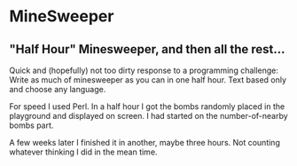 MineSweeper
===========

"Half Hour" Minesweeper, and then all the rest...
-----------

Quick and (hopefully) not too dirty response to a programming challenge: 
Write as much of minesweeper as you can in one half hour. Text based only 
and choose any language.
                                                                           
For speed I used Perl. In a half hour I got the bombs randomly 
placed in the playground and displayed on screen. I had started on the
number-of-nearby bombs part.
                                                                           
A few weeks later I finished it in another, maybe three hours. Not counting
whatever thinking I did in the mean time. 


